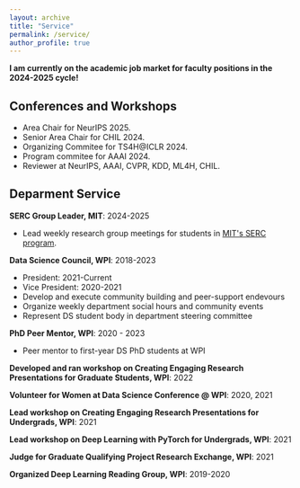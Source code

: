```yaml
---
layout: archive
title: "Service"
permalink: /service/
author_profile: true
---
```


**I am currently on the academic job market for faculty positions in the 2024-2025 cycle!**

## Conferences and Workshops

- Area Chair for NeurIPS 2025. 
- Senior Area Chair for CHIL 2024.
- Organizing Commitee for TS4H@ICLR 2024.
- Program commitee for AAAI 2024. 
- Reviewer at NeurIPS, AAAI, CVPR, KDD, ML4H, CHIL.

<!-- I am enthusiastic about the importance of community support in research and
academia. During my PhD I have worked to foster social bonds and
collaboration within WPI’s Data Science department. An open and supportive
learning environment is invaluable, especially for individuals in demographics
underrepresented in STEM. I have listed a selection of my efforts to enrich
and support the data science community below. -->

## Deparment Service

**SERC Group Leader, MIT**: 2024-2025
- Lead weekly research group meetings for students in [MIT's SERC program](https://computing.mit.edu/cross-cutting/social-and-ethical-responsibilities-of-computing/serc-scholars-program/). 

**Data Science Council, WPI**: 2018-2023
- President: 2021-Current
- Vice President: 2020-2021
- Develop and execute community building and peer-support endevours
- Organize weekly department social hours and community events 
- Represent DS student body in department steering committee

**PhD Peer Mentor, WPI**: 2020 - 2023
- Peer mentor to first-year DS PhD students at WPI 

**Developed and ran workshop on Creating Engaging Research Presentations for Graduate Students, WPI**: 2022

**Volunteer for Women at Data Science Conference @ WPI**: 2020, 2021

**Lead workshop on Creating Engaging Research Presentations for Undergrads, WPI**: 2021

**Lead workshop on Deep Learning with PyTorch for Undergrads, WPI**: 2021

**Judge for Graduate Qualifying Project Research Exchange, WPI**: 2021

**Organized Deep Learning Reading Group, WPI**: 2019-2020

